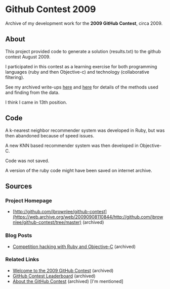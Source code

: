# Github Contest 2009

Archive of my development work for the **2009 GitHub Contest**, circa 2009.

## About

This project provided code to generate a solution (results.txt) to the github contest August 2009.

I participated in this contest as a learning exercise for both programming languages (ruby and then Objective-c) and technology (collaborative filtering).

See my archived write-ups [here](https://web.archive.org/web/20090908110844/http://github.com/jbrownlee/github-contest/tree/master) and [here](https://web.archive.org/web/20100903173033/http://www.neverreadpassively.com/2009/09/competition-hacking-with-ruby-and.html) for details of the methods used and finding from the data.

I think I came in 13th position.


## Code

A k-nearest neighbor recommender system was developed in Ruby, but was then abandoned because of speed issues.

A new KNN based recommender system was then developed in Objective-C.

Code was not saved.

A version of the ruby code might have been saved on internet archive.


## Sources

### Project Homepage

* [http://github.com/jbrownlee/github-contest](https://web.archive.org/web/20090908110844/http://github.com/jbrownlee/github-contest/tree/master) (archived)

### Blog Posts

* [Competition hacking with Ruby and Objective-C](https://web.archive.org/web/20100903173033/http://www.neverreadpassively.com/2009/09/competition-hacking-with-ruby-and.html) (archived)

### Related Links

* [Welcome to the 2009 GitHub Contest](https://web.archive.org/web/20090731005354/http://contest.github.com/) (archived)
* [GitHub Contest Leaderboard](https://web.archive.org/web/20090917071437/http://contest.github.com/leaderboard) (archived)
* [About the GitHub Contest](https://web.archive.org/web/20230329233934/https://github.blog/2009-09-02-about-the-github-contest/) (archived) [I'm mentioned]
